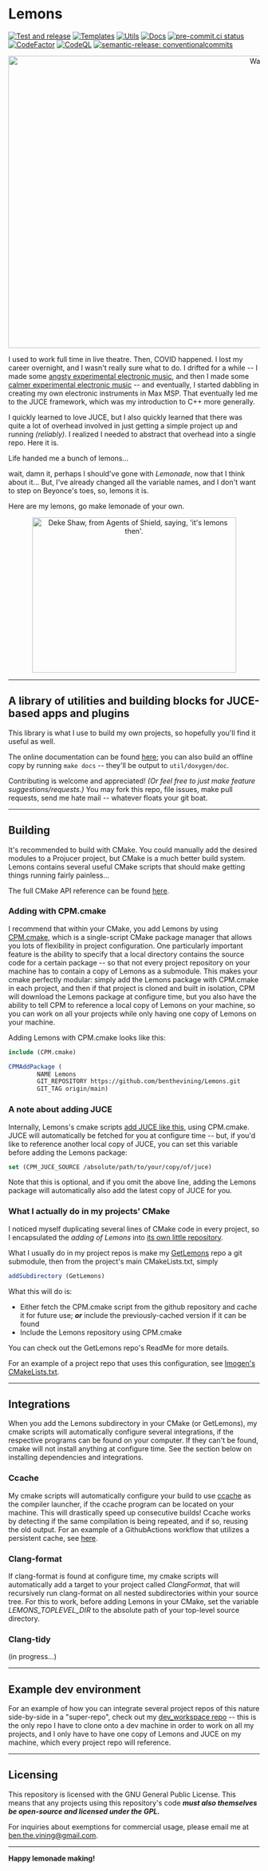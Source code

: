 # Lemons

[![Test and release](https://github.com/benthevining/Lemons/actions/workflows/test_and_release.yml/badge.svg)](https://github.com/benthevining/Lemons/actions/workflows/test_and_release.yml)
[![Templates](https://github.com/benthevining/Lemons/actions/workflows/templates.yml/badge.svg)](https://github.com/benthevining/Lemons/actions/workflows/templates.yml)
[![Utils](https://github.com/benthevining/Lemons/actions/workflows/utils.yml/badge.svg)](https://github.com/benthevining/Lemons/actions/workflows/utils.yml)
[![Docs](https://github.com/benthevining/Lemons/actions/workflows/publish_docs.yml/badge.svg)](https://github.com/benthevining/Lemons/actions/workflows/publish_docs.yml)
[![pre-commit.ci status](https://results.pre-commit.ci/badge/github/benthevining/Lemons/main.svg)](https://results.pre-commit.ci/latest/github/benthevining/Lemons/main)
[![CodeFactor](https://www.codefactor.io/repository/github/benthevining/lemons/badge)](https://www.codefactor.io/repository/github/benthevining/lemons)
[![CodeQL](https://github.com/benthevining/Lemons/actions/workflows/codeql-analysis.yml/badge.svg)](https://github.com/benthevining/Lemons/actions/workflows/codeql-analysis.yml)
[![semantic-release: conventionalcommits](https://img.shields.io/badge/semantic--release-conventionalcommits-e10079?logo=semantic-release)](https://github.com/semantic-release/semantic-release)

<!-- editorconfig-checker-disable -->
<p align="center">
  <img src="https://github.com/benthevining/Lemons/blob/main/util/assets/lemons.jpg" alt="Watercolor painting of some lemons" width="1191" height="585"/>
</p>
<!-- editorconfig-checker-enable -->

I used to work full time in live theatre. Then, COVID happened.
I lost my career overnight, and I wasn't really sure what to do. I drifted for a while -- I made some [angsty experimental electronic music](https://soundcloud.com/benvining/american-dream), and then I made some [calmer experimental electronic music](https://soundcloud.com/benvining/sets/introspectralism) -- and eventually, I started dabbling in creating my own electronic instruments in Max MSP. That eventually led me to the JUCE framework, which was my introduction to C++ more generally.

I quickly learned to love JUCE, but I also quickly learned that there was quite a lot of overhead involved in just getting a simple project up and running *(reliably)*. I realized I needed to abstract that overhead into a single repo. Here it is.

Life handed me a bunch of lemons...

wait, damn it, perhaps I should've gone with *Lemonade*, now that I think about it... But, I've already changed all the variable names, and I don't want to step on Beyonce's toes, so, lemons it is.

Here are my lemons, go make lemonade of your own.

<!-- editorconfig-checker-disable -->
<p align="center">
  <img src="https://github.com/benthevining/Lemons/blob/main/util/assets/deke.png" alt="Deke Shaw, from Agents of Shield, saying, 'it's lemons then'." width="409" height="311"/>
</p>
<!-- editorconfig-checker-enable -->

---

## A library of utilities and building blocks for JUCE-based apps and plugins

This library is what I use to build my own projects, so hopefully you'll find it useful as well.

The online documentation can be found [here](https://benthevining.github.io/Lemons/); you can also build an offline copy by running `make docs` -- they'll be output to `util/doxygen/doc`.

Contributing is welcome and appreciated! *(Or feel free to just make feature suggestions/requests.)* You may fork this repo, file issues, make pull requests, send me hate mail -- whatever floats your git boat.

---

## Building

It's recommended to build with CMake. You could manually add the desired modules to a Projucer project, but CMake is a much better build system. Lemons contains several useful CMake scripts that should make getting things running fairly painless...

The full CMake API reference can be found [here](https://benthevining.github.io/Lemons/cmake_api.html).

### Adding with CPM.cmake

I recommend that within your CMake, you add Lemons by using [CPM.cmake](https://github.com/cpm-cmake/CPM.cmake), which is a single-script CMake package manager that allows you lots of flexibility in project configuration. One particularly important feature is the ability to specify that a local directory contains the source code for a certain package -- so that not every project repository on your machine has to contain a copy of Lemons as a submodule. This makes your cmake perfectly modular: simply add the Lemons package with CPM.cmake in each project, and then if that project is cloned and built in isolation, CPM will download the Lemons package at configure time, but you also have the ability to tell CPM to reference a local copy of Lemons on your machine, so you can work on all your projects while only having one copy of Lemons on your machine.

Adding Lemons with CPM.cmake looks like this:

```cmake
include (CPM.cmake)

CPMAddPackage (
		NAME Lemons
		GIT_REPOSITORY https://github.com/benthevining/Lemons.git
		GIT_TAG origin/main)
```

### A note about adding JUCE

Internally, Lemons's cmake scripts [add JUCE like this](https://github.com/benthevining/Lemons/blob/main/util/cmake/modules/general/LemonsJuceUtilities.cmake), using CPM.cmake. JUCE will automatically be fetched for you at configure time -- but, if you'd like to reference another local copy of JUCE, you can set this variable before adding the Lemons package:

```cmake
set (CPM_JUCE_SOURCE /absolute/path/to/your/copy/of/juce)
```

Note that this is optional, and if you omit the above line, adding the Lemons package will automatically also add the latest copy of JUCE for you.

### What I actually do in my projects' CMake

I noticed myself duplicating several lines of CMake code in every project, so I encapsulated the *adding of Lemons* into [its own little repository](https://github.com/benthevining/GetLemons).

What I usually do in my project repos is make my [GetLemons](https://github.com/benthevining/GetLemons) repo a git submodule, then from the project's main CMakeLists.txt, simply

```cmake
addSubdirectory (GetLemons)
```

What this will do is:

* Either fetch the CPM.cmake script from the github repository and cache it for future use; ***or*** include the previously-cached version if it can be found
* Include the Lemons repository using CPM.cmake

You can check out the GetLemons repo's ReadMe for more details.

For an example of a project repo that uses this configuration, see [Imogen's CMakeLists.txt](https://github.com/benthevining/imogen/blob/main/CMakeLists.txt).

---

## Integrations

When you add the Lemons subdirectory in your CMake (or GetLemons), my cmake scripts will automatically configure several integrations, if the respective programs can be found on your computer. If they can't be found, cmake will not install anything at configure time. See the section below on installing dependencies and integrations.

### Ccache

My cmake scripts will automatically configure your build to use [ccache](https://ccache.dev/) as the compiler launcher, if the ccache program can be located on your machine. This will drastically speed up consecutive builds! Ccache works by detecting if the same compilation is being repeated, and if so, reusing the old output. For an example of a GithubActions workflow that utilizes a persistent cache, see [here](https://github.com/benthevining/dev_workspace/blob/main/.github/workflows/Build.yml).

### Clang-format

If clang-format is found at configure time, my cmake scripts will automatically add a target to your project called *ClangFormat*, that will recursively run clang-format on all nested subdirectories within your source tree. For this to work, before adding Lemons in your CMake, set the variable *LEMONS_TOPLEVEL_DIR* to the absolute path of your top-level source directory.

### Clang-tidy

(in progress...)

---

## Example dev environment

For an example of how you can integrate several project repos of this nature side-by-side in a "super-repo", check out my [dev_workspace repo](https://github.com/benthevining/dev_workspace) -- this is the only repo I have to clone onto a dev machine in order to work on all my projects, and I only have to have one copy of Lemons and JUCE on my machine, which every project repo will reference.

---

## Licensing

This repository is licensed with the GNU General Public License. This means that any projects using this repository's code ***must also themselves be open-source and licensed under the GPL.***

For inquiries about exemptions for commercial usage, please email me at ben.the.vining@gmail.com.

---

**Happy lemonade making!**
